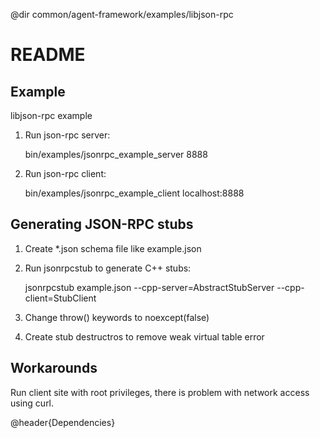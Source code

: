 @dir common/agent-framework/examples/libjson-rpc

README
======

Example
-------

libjson-rpc example

1. Run json-rpc server:

    bin/examples/jsonrpc_example_server 8888

2. Run json-rpc client:

    bin/examples/jsonrpc_example_client localhost:8888

Generating JSON-RPC stubs
-------------------------

1. Create *.json schema file like example.json
2. Run jsonrpcstub to generate C++ stubs:


    jsonrpcstub example.json --cpp-server=AbstractStubServer --cpp-client=StubClient


3. Change throw() keywords to noexcept(false)
4. Create stub destructros to remove weak virtual table error

Workarounds
-----------

Run client site with root privileges, there is problem with network access
using curl.

@header{Dependencies}